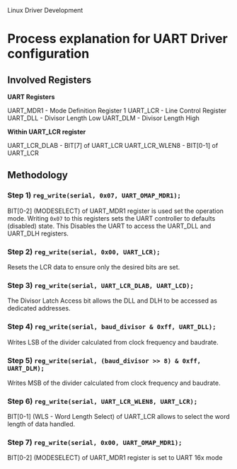 Linux Driver Development

# Process explanation for UART Driver configuration

## Involved Registers

**UART Registers**

UART_MDR1  -  Mode Definition Register 1
UART_LCR   -  Line Control Register
UART_DLL   -  Divisor Length Low
UART_DLM   -  Divisor Length High

**Within UART_LCR register**

UART_LCR_DLAB  - BIT[7] of UART_LCR
UART_LCR_WLEN8 - BIT[0-1] of UART_LCR

## Methodology

### Step 1) `reg_write(serial, 0x07, UART_OMAP_MDR1);`

BIT[0-2] (MODESELECT) of UART_MDR1 register is used set the operation mode. Writing `0x07` to this registers sets the UART controller to defaults (disabled) state. This Disables the UART to access the UART_DLL and UART_DLH registers.

### Step 2) `reg_write(serial, 0x00, UART_LCR);`

Resets the LCR data to ensure only the desired bits are set.

### Step 3) `reg_write(serial, UART_LCR_DLAB, UART_LCD);`

The Divisor Latch Access bit allows the DLL and DLH to be accessed as dedicated addresses.

### Step 4) `reg_write(serial, baud_divisor & 0xff, UART_DLL);`

Writes LSB of the divider calculated from clock frequency and baudrate.

### Step 5) `reg_write(serial, (baud_divisor >> 8) & 0xff, UART_DLM);`

Writes MSB of the divider calculated from clock frequency and baudrate.

### Step 6) `reg_write(serial, UART_LCR_WLEN8, UART_LCR);`

BIT[0-1] (WLS - Word Length Select) of UART_LCR allows to select the word length of data handled.

### Step 7) `reg_write(serial, 0x00, UART_OMAP_MDR1);`

BIT[0-2] (MODESELECT) of UART_MDR1 register is set to UART 16x mode
